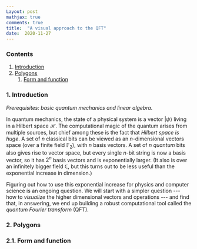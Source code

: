 ```yaml
---
Layout: post
mathjax: true
comments: true
title:  "A visual approach to the QFT"
date:  2020-11-27
---
```


### Contents

1. <a href="#sec-1">Introduction</a>
2. <a href="#sec-2">Polygons</a>
   1. <a href="#sec-2-1">Form and function</a>

### 1. Introduction <a id="sec-1" name="sec-1"></a>

*Prerequisites: basic quantum mechanics and linear algebra.*

In quantum mechanics, the state of a physical system is a vector
$|\psi\rangle$ living in a Hilbert space $\mathcal{H}$.
The computational magic of the quantum arises from multiple sources,
but chief among these is the fact that *Hilbert space is huge*.
A set of $n$ classical bits can be viewed as an $n$-dimensional
vectors space (over a finite field $\mathbb{F}_2$), with $n$ basis vectors.
A set of $n$ *quantum* bits also gives rise to vector space, but every
single $n$-bit string is now a basis vector, so it has $2^n$ basis
vectors and is exponentially larger.
(It also is over an infinitely bigger field $\mathbb{C}$, but this turns out
to be less useful than the exponential increase in dimension.)

Figuring out how to use this exponential increase for physics and
computer science is an ongoing question.
We will start with a simpler question --- how to *visualize* the
higher dimensional vectors and operations --- and find that, in
answering, we end up building a robust computational tool called the
*quantum Fourier transform* (QFT).

### 2. Polygons<a id="sec-2" name="sec-2"></a>

### 2.1. Form and function<a id="sec-2-1" name="sec-2-1"></a>
